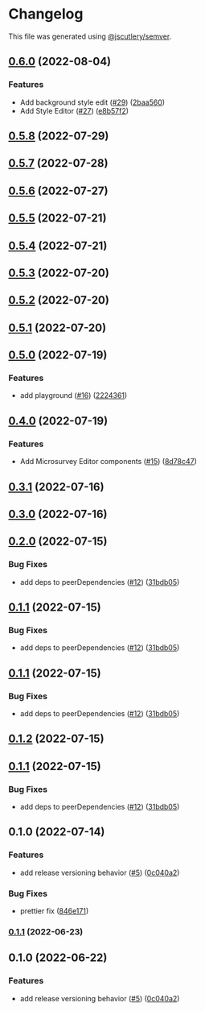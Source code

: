 # Changelog

This file was generated using [@jscutlery/semver](https://github.com/jscutlery/semver).

## [0.6.0](https://github.com/Samelogic/microsurveys/compare/react-microsurveys-editor-0.5.8...react-microsurveys-editor-0.6.0) (2022-08-04)

### Features

- Add background style edit ([#29](https://github.com/Samelogic/microsurveys/issues/29)) ([2baa560](https://github.com/Samelogic/microsurveys/commit/2baa560b2788df9298115c4fba0e4bbdacb84b7a))
- Add Style Editor ([#27](https://github.com/Samelogic/microsurveys/issues/27)) ([e8b57f2](https://github.com/Samelogic/microsurveys/commit/e8b57f23275f4d4544e28d768b6e2a5323b42e8d))

## [0.5.8](https://github.com/Samelogic/microsurveys/compare/react-microsurveys-editor-0.5.7...react-microsurveys-editor-0.5.8) (2022-07-29)

## [0.5.7](https://github.com/Samelogic/microsurveys/compare/react-microsurveys-editor-0.5.6...react-microsurveys-editor-0.5.7) (2022-07-28)

## [0.5.6](https://github.com/Samelogic/microsurveys/compare/react-microsurveys-editor-0.5.5...react-microsurveys-editor-0.5.6) (2022-07-27)

## [0.5.5](https://github.com/Samelogic/microsurveys/compare/react-microsurveys-editor-0.5.4...react-microsurveys-editor-0.5.5) (2022-07-21)

## [0.5.4](https://github.com/Samelogic/microsurveys/compare/react-microsurveys-editor-0.5.3...react-microsurveys-editor-0.5.4) (2022-07-21)

## [0.5.3](https://github.com/Samelogic/microsurveys/compare/react-microsurveys-editor-0.5.2...react-microsurveys-editor-0.5.3) (2022-07-20)

## [0.5.2](https://github.com/Samelogic/microsurveys/compare/react-microsurveys-editor-0.5.1...react-microsurveys-editor-0.5.2) (2022-07-20)

## [0.5.1](https://github.com/Samelogic/microsurveys/compare/react-microsurveys-editor-0.5.0...react-microsurveys-editor-0.5.1) (2022-07-20)

## [0.5.0](https://github.com/Samelogic/microsurveys/compare/react-microsurveys-editor-0.4.0...react-microsurveys-editor-0.5.0) (2022-07-19)

### Features

- add playground ([#16](https://github.com/Samelogic/microsurveys/issues/16)) ([2224361](https://github.com/Samelogic/microsurveys/commit/2224361fdeb09fbc8f41226b6f07c8c12d09dd95))

## [0.4.0](https://github.com/Samelogic/microsurveys/compare/react-microsurveys-editor-0.3.1...react-microsurveys-editor-0.4.0) (2022-07-19)

### Features

- Add Microsurvey Editor components ([#15](https://github.com/Samelogic/microsurveys/issues/15)) ([8d78c47](https://github.com/Samelogic/microsurveys/commit/8d78c47a9c2cad7eae4fe1aa44ed27b57483cdab))

## [0.3.1](https://github.com/Samelogic/microsurveys/compare/react-microsurveys-editor-0.3.0...react-microsurveys-editor-0.3.1) (2022-07-16)

## [0.3.0](https://github.com/Samelogic/microsurveys/compare/react-microsurveys-editor-0.2.0...react-microsurveys-editor-0.3.0) (2022-07-16)

## [0.2.0](https://github.com/Samelogic/microsurveys/compare/react-microsurveys-editor-0.1.0...react-microsurveys-editor-0.2.0) (2022-07-15)

### Bug Fixes

- add deps to peerDependencies ([#12](https://github.com/Samelogic/microsurveys/issues/12)) ([31bdb05](https://github.com/Samelogic/microsurveys/commit/31bdb05076e25a2daab019dafdc6d5529ab6e293))

## [0.1.1](https://github.com/Samelogic/microsurveys/compare/react-microsurveys-editor-0.1.0...react-microsurveys-editor-0.1.1) (2022-07-15)

### Bug Fixes

- add deps to peerDependencies ([#12](https://github.com/Samelogic/microsurveys/issues/12)) ([31bdb05](https://github.com/Samelogic/microsurveys/commit/31bdb05076e25a2daab019dafdc6d5529ab6e293))

## [0.1.1](https://github.com/Samelogic/microsurveys/compare/react-microsurveys-editor-0.1.0...react-microsurveys-editor-0.1.1) (2022-07-15)

### Bug Fixes

- add deps to peerDependencies ([#12](https://github.com/Samelogic/microsurveys/issues/12)) ([31bdb05](https://github.com/Samelogic/microsurveys/commit/31bdb05076e25a2daab019dafdc6d5529ab6e293))

## [0.1.2](https://github.com/Samelogic/microsurveys/compare/react-microsurveys-editor-0.1.1...react-microsurveys-editor-0.1.2) (2022-07-15)

## [0.1.1](https://github.com/Samelogic/microsurveys/compare/react-microsurveys-editor-0.1.0...react-microsurveys-editor-0.1.1) (2022-07-15)

### Bug Fixes

- add deps to peerDependencies ([#12](https://github.com/Samelogic/microsurveys/issues/12)) ([31bdb05](https://github.com/Samelogic/microsurveys/commit/31bdb05076e25a2daab019dafdc6d5529ab6e293))

## 0.1.0 (2022-07-14)

### Features

- add release versioning behavior ([#5](https://github.com/Samelogic/microsurveys/issues/5)) ([0c040a2](https://github.com/Samelogic/microsurveys/commit/0c040a28f3c88f03e3c2d48bf1cc5ca0d0145d9a))

### Bug Fixes

- prettier fix ([846e171](https://github.com/Samelogic/microsurveys/commit/846e171a7e84b2bfbee81bf39d367149954df183))

### [0.1.1](https://github.com/Samelogic/microsurveys/compare/react-microsurveys-editor-0.1.0...react-microsurveys-editor-0.1.1) (2022-06-23)

## 0.1.0 (2022-06-22)

### Features

- add release versioning behavior ([#5](https://github.com/Samelogic/microsurveys/issues/5)) ([0c040a2](https://github.com/Samelogic/microsurveys/commit/0c040a28f3c88f03e3c2d48bf1cc5ca0d0145d9a))
